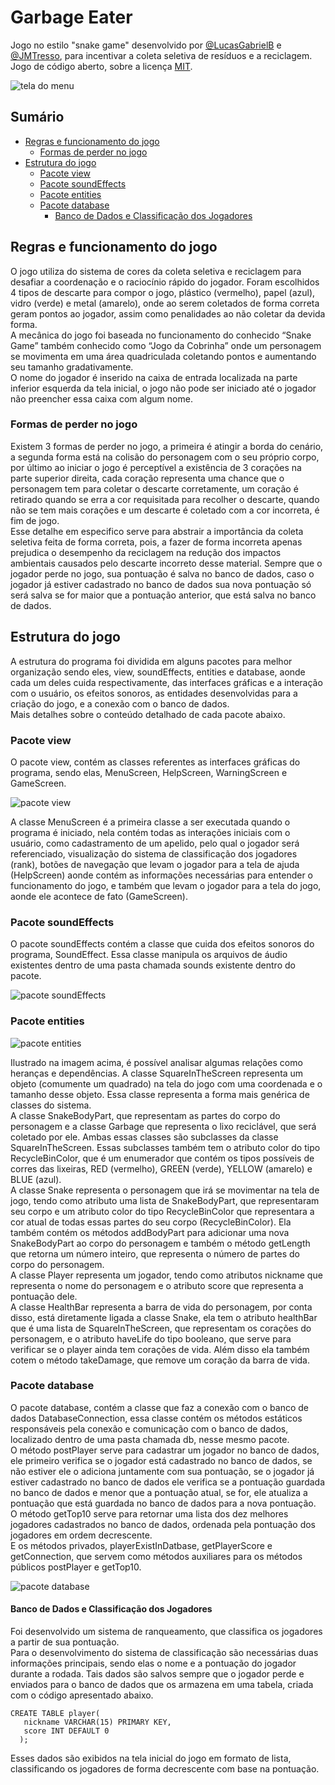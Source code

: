 # Garbage Eater
Jogo no estilo "snake game" desenvolvido por [@LucasGabrielB](https://github.com/LucasGabrielB/) e [@JMTresso](https://github.com/JMTresso), 
para incentivar a coleta seletiva de resíduos e a reciclagem.<br />
Jogo de código aberto, sobre a licença [MIT](https://github.com/LucasGabrielB/GarbageEater/blob/master/LICENSE).

![tela do menu](https://user-images.githubusercontent.com/48874910/82405159-72ea6a00-9a39-11ea-95cd-173e58f00ba6.png)

## Sumário
- [Regras e funcionamento do jogo](#Regras-e-funcionamento-do-jogo) 
    - [Formas de perder no jogo](#Formas-de-perder-no-jogo)
-  [Estrutura do jogo](#Estrutura-do-jogo)
    - [Pacote view](#Pacote-view)
    - [Pacote soundEffects](#Pacote-soundEffects)
    - [Pacote entities](#Pacote-entities)
    - [Pacote database](#Pacote-database)
        - [Banco de Dados e Classificação dos Jogadores](#Banco-de-Dados-e-Classificação-dos-Jogadores)

<div id='Regras-e-funcionamento-do-jogo'/>

## Regras e funcionamento do jogo
O jogo utiliza do sistema de cores da coleta seletiva e reciclagem para desafiar a coordenação e o raciocínio rápido do jogador.
Foram escolhidos 4 tipos de descarte para compor o jogo, plástico (vermelho), papel (azul), vidro (verde) e metal (amarelo),
onde ao serem coletados de forma correta geram pontos ao jogador, assim como penalidades ao não coletar da devida forma.<br />
A mecânica do jogo foi baseada no funcionamento do conhecido “Snake Game” também conhecido como “Jogo da Cobrinha” onde um 
personagem se movimenta em uma área quadriculada coletando pontos e aumentando seu tamanho gradativamente.<br />
O nome do jogador é inserido na caixa de entrada localizada na parte inferior esquerda da tela inicial, o jogo 
não pode ser iniciado até o jogador não preencher essa caixa com algum nome.

<div id='Formas-de-perder-no-jogo'/>

### Formas de perder no jogo

Existem 3 formas de perder no jogo, a primeira é atingir a borda do cenário, a segunda forma está na colisão do personagem 
com o seu próprio corpo, por último ao iniciar o jogo é perceptível a existência de 3 corações na parte
superior direita, cada coração representa uma chance que o personagem
tem para coletar o descarte corretamente, um coração é retirado quando se erra a cor
requisitada para recolher o descarte, quando não se tem mais corações e um descarte
é coletado com a cor incorreta, é fim de jogo.<br/>
Esse detalhe em especifico serve para abstrair a importância da coleta
seletiva feita de forma correta, pois, a fazer de forma incorreta apenas prejudica o
desempenho da reciclagem na redução dos impactos ambientais causados pelo descarte incorreto desse material.
Sempre que o jogador perde no jogo, sua pontuação é salva no banco de
dados, caso o jogador já estiver cadastrado no banco de dados sua nova pontuação
só será salva se for maior que a pontuação anterior, que está salva no banco de dados.

<div id='Estrutura-do-jogo'/>

## Estrutura do jogo

A estrutura do programa foi dividida em alguns pacotes para melhor
organização sendo eles, view, soundEffects, entities e database, aonde cada um deles
cuida respectivamente, das interfaces gráficas e a interação com o usuário, os efeitos
sonoros, as entidades desenvolvidas para a criação do jogo, e a conexão com o banco
de dados.<br/>
Mais detalhes sobre o conteúdo detalhado de cada pacote abaixo.

<div id='Pacote-view'/>

### Pacote view

O pacote view, contém as classes referentes as interfaces gráficas
do programa, sendo elas, MenuScreen, HelpScreen, WarningScreen e GameScreen. 

![pacote view](https://user-images.githubusercontent.com/48874910/82405911-8eef0b00-9a3b-11ea-8b30-ae6f47be6cdc.png)

A classe MenuScreen é a primeira classe a ser executada quando o programa
é iniciado, nela contém todas as interações iniciais com o usuário, como
cadastramento de um apelido, pelo qual o jogador será referenciado, visualização do
sistema de classificação dos jogadores (rank), botões de navegação que levam o
jogador para a tela de ajuda (HelpScreen) aonde contém as informações necessárias
para entender o funcionamento do jogo, e também que levam o jogador para a tela do
jogo, aonde ele acontece de fato (GameScreen). 

<div id='Pacote-soundEffects'/>

### Pacote soundEffects

O pacote soundEffects contém a classe que cuida dos efeitos sonoros do programa, SoundEffect.
Essa classe manipula os arquivos de áudio existentes dentro de uma pasta
chamada sounds existente dentro do pacote.

![pacote soundEffects](https://user-images.githubusercontent.com/48874910/82406051-09b82600-9a3c-11ea-9ba8-bcd22dda7d4a.png)

<div id='Pacote-entities'/>

### Pacote entities

![pacote entities](https://user-images.githubusercontent.com/48874910/82406277-9662e400-9a3c-11ea-8b15-a5a89abb98e2.png)

Ilustrado na imagem acima, é possível analisar algumas relações como heranças
e dependências. A classe SquareInTheScreen representa um objeto (comumente um
quadrado) na tela do jogo com uma coordenada e o tamanho desse objeto. Essa
classe representa a forma mais genérica de classes do sistema.<br/>
A classe SnakeBodyPart, que representam as partes do corpo do personagem e a classe
Garbage que representa o lixo reciclável, que será coletado por ele. Ambas essas
classes são subclasses da classe SquareInTheScreen. Essas subclasses também
tem o atributo color do tipo RecycleBinColor, que é um enumerador que contém os
tipos possíveis de corres das lixeiras, RED (vermelho), GREEN (verde), YELLOW
(amarelo) e BLUE (azul).<br/>
A classe Snake representa o personagem que irá se movimentar na tela de
jogo, tendo como atributo uma lista de SnakeBodyPart, que representaram seu corpo
e um atributo color do tipo RecycleBinColor que representara a cor atual de todas 
essas partes do seu corpo (RecycleBinColor). Ela também contém os métodos
addBodyPart para adicionar uma nova SnakeBodyPart ao corpo do personagem e
também o método getLength que retorna um número inteiro, que representa o número
de partes do corpo do personagem.<br/>
A classe Player representa um jogador, tendo como atributos nickname que
representa o nome do personagem e o atributo score que representa a pontuação
dele. <br/>
A classe HealthBar representa a barra de vida do personagem, por conta
disso, está diretamente ligada a classe Snake, ela tem o atributo healthBar que é uma
lista de SquareInTheScreen, que representam os corações do personagem, e o
atributo haveLife do tipo booleano, que serve para verificar se o player ainda tem
corações de vida. Além disso ela também cotem o método takeDamage, que remove
um coração da barra de vida.

<div id='Pacote-database'/>

### Pacote database

O pacote database, contém a classe que faz a conexão com o
banco de dados DatabaseConnection, essa classe contém os métodos estáticos
responsáveis pela conexão e comunicação com o banco de dados, localizado dentro
de uma pasta chamada db, nesse mesmo pacote. <br/>
O método postPlayer serve para cadastrar um jogador no banco de dados, ele
primeiro verifica se o jogador está cadastrado no banco de dados, se não estiver ele
o adiciona juntamente com sua pontuação, se o jogador já estiver cadastrado no
banco de dados ele verifica se a pontuação guardada no banco de dados e menor 
que a pontuação atual, se for, ele atualiza a pontuação que está guardada no banco
de dados para a nova pontuação.<br/>
O método getTop10 serve para retornar uma lista dos dez melhores jogadores
cadastrados no banco de dados, ordenada pela pontuação dos jogadores em ordem
decrescente.<br/>
E os métodos privados, playerExistInDatbase, getPlayerScore e
getConnection, que servem como métodos auxiliares para os métodos públicos
postPlayer e getTop10.

![pacote database](https://user-images.githubusercontent.com/48874910/82406207-66b3dc00-9a3c-11ea-8c8f-2d9d5222f5e0.png)

<div id='Banco-de-Dados-e-Classificação-dos-Jogadores'/>

#### Banco de Dados e Classificação dos Jogadores

Foi desenvolvido um sistema de ranqueamento, que classifica os jogadores a partir de sua pontuação.<br/>
Para o desenvolvimento do sistema de classificação são necessárias duas
informações principais, sendo elas o nome e a pontuação do jogador durante a
rodada. Tais dados são salvos sempre que o jogador perde e enviados para o banco
de dados que os armazena em uma tabela, criada com o código apresentado abaixo.<br/>


    CREATE TABLE player(
       nickname VARCHAR(15) PRIMARY KEY,
       score INT DEFAULT 0
      );


Esses dados são exibidos na tela inicial do jogo em formato de lista, classificando os jogadores de 
forma decrescente com base na pontuação.
